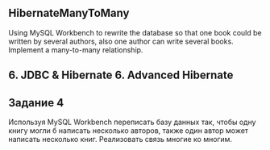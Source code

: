 ## HibernateManyToMany
Using MySQL Workbench to rewrite the database so that one book could be written by several authors, also one author can write several books. Implement a many-to-many relationship.
## 6. JDBC & Hibernate 6. Advanced Hibernate
## Задание 4 

Используя MySQL Workbench переписать базу данных так, чтобы одну книгу могли б написать несколько авторов, также один автор может написать несколько книг. Реализовать связь многие ко многим.
